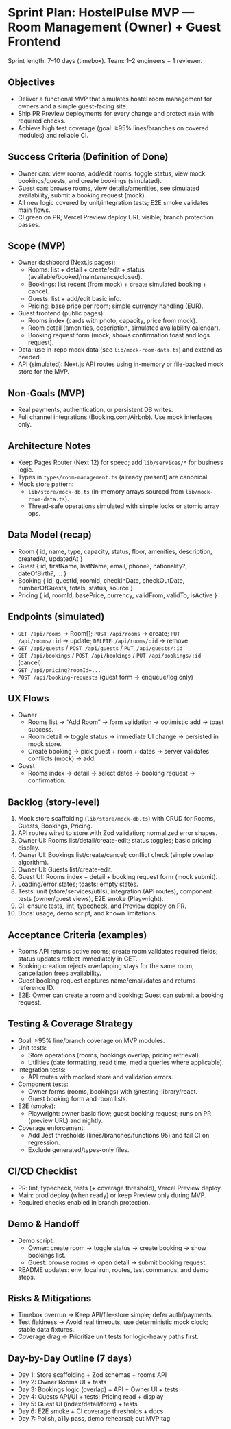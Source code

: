 # Sprint Plan: HostelPulse MVP — Room Management (Owner) + Guest Frontend

Sprint length: 7–10 days (timebox). Team: 1–2 engineers + 1 reviewer.

## Objectives
- Deliver a functional MVP that simulates hostel room management for owners and a simple guest-facing site.
- Ship PR Preview deployments for every change and protect `main` with required checks.
- Achieve high test coverage (goal: ≥95% lines/branches on covered modules) and reliable CI.

## Success Criteria (Definition of Done)
- Owner can: view rooms, add/edit rooms, toggle status, view mock bookings/guests, and create bookings (simulated).
- Guest can: browse rooms, view details/amenities, see simulated availability, submit a booking request (mock).
- All new logic covered by unit/integration tests; E2E smoke validates main flows.
- CI green on PR; Vercel Preview deploy URL visible; branch protection passes.

## Scope (MVP)
- Owner dashboard (Next.js pages):
  - Rooms: list + detail + create/edit + status (available/booked/maintenance/closed).
  - Bookings: list recent (from mock) + create simulated booking + cancel.
  - Guests: list + add/edit basic info.
  - Pricing: base price per room; simple currency handling (EUR).
- Guest frontend (public pages):
  - Rooms index (cards with photo, capacity, price from mock).
  - Room detail (amenities, description, simulated availability calendar).
  - Booking request form (mock; shows confirmation toast and logs request).
- Data: use in-repo mock data (see `lib/mock-room-data.ts`) and extend as needed.
- API (simulated): Next.js API routes using in-memory or file-backed mock store for the MVP.

## Non‑Goals (MVP)
- Real payments, authentication, or persistent DB writes.
- Full channel integrations (Booking.com/Airbnb). Use mock interfaces only.

## Architecture Notes
- Keep Pages Router (Next 12) for speed; add `lib/services/*` for business logic.
- Types in `types/room-management.ts` (already present) are canonical.
- Mock store pattern:
  - `lib/store/mock-db.ts` (in-memory arrays sourced from `lib/mock-room-data.ts`).
  - Thread-safe operations simulated with simple locks or atomic array ops.

## Data Model (recap)
- Room { id, name, type, capacity, status, floor, amenities, description, createdAt, updatedAt }
- Guest { id, firstName, lastName, email, phone?, nationality?, dateOfBirth?, ... }
- Booking { id, guestId, roomId, checkInDate, checkOutDate, numberOfGuests, totals, status, source }
- Pricing { id, roomId, basePrice, currency, validFrom, validTo, isActive }

## Endpoints (simulated)
- `GET /api/rooms` → Room[]; `POST /api/rooms` → create; `PUT /api/rooms/:id` → update; `DELETE /api/rooms/:id` → remove
- `GET /api/guests` / `POST /api/guests` / `PUT /api/guests/:id`
- `GET /api/bookings` / `POST /api/bookings` / `PUT /api/bookings/:id` (cancel)
- `GET /api/pricing?roomId=...`
- `POST /api/booking-requests` (guest form → enqueue/log only)

## UX Flows
- Owner
  - Rooms list → “Add Room” → form validation → optimistic add → toast success.
  - Room detail → toggle status → immediate UI change → persisted in mock store.
  - Create booking → pick guest + room + dates → server validates conflicts (mock) → add.
- Guest
  - Rooms index → detail → select dates → booking request → confirmation.

## Backlog (story-level)
1) Mock store scaffolding (`lib/store/mock-db.ts`) with CRUD for Rooms, Guests, Bookings, Pricing.
2) API routes wired to store with Zod validation; normalized error shapes.
3) Owner UI: Rooms list/detail/create-edit; status toggles; basic pricing display.
4) Owner UI: Bookings list/create/cancel; conflict check (simple overlap algorithm).
5) Owner UI: Guests list/create-edit.
6) Guest UI: Rooms index + detail + booking request form (mock submit).
7) Loading/error states; toasts; empty states.
8) Tests: unit (store/services/utils), integration (API routes), component tests (owner/guest views), E2E smoke (Playwright).
9) CI: ensure tests, lint, typecheck, and Preview deploy on PR.
10) Docs: usage, demo script, and known limitations.

## Acceptance Criteria (examples)
- Rooms API returns active rooms; create room validates required fields; status updates reflect immediately in GET.
- Booking creation rejects overlapping stays for the same room; cancellation frees availability.
- Guest booking request captures name/email/dates and returns reference ID.
- E2E: Owner can create a room and booking; Guest can submit a booking request.

## Testing & Coverage Strategy
- Goal: ≥95% line/branch coverage on MVP modules.
- Unit tests: 
  - Store operations (rooms, bookings overlap, pricing retrieval).
  - Utilities (date formatting, read time, media queries where applicable).
- Integration tests:
  - API routes with mocked store and validation errors.
- Component tests:
  - Owner forms (rooms, bookings) with @testing-library/react.
  - Guest booking form and room lists.
- E2E (smoke):
  - Playwright: owner basic flow; guest booking request; runs on PR (preview URL) and nightly.
- Coverage enforcement:
  - Add Jest thresholds (lines/branches/functions 95) and fail CI on regression.
  - Exclude generated/types-only files.

## CI/CD Checklist
- PR: lint, typecheck, tests (+ coverage threshold), Vercel Preview deploy.
- Main: prod deploy (when ready) or keep Preview only during MVP.
- Required checks enabled in branch protection.

## Demo & Handoff
- Demo script: 
  - Owner: create room → toggle status → create booking → show bookings list.
  - Guest: browse rooms → open detail → submit booking request.
- README updates: env, local run, routes, test commands, and demo steps.

## Risks & Mitigations
- Timebox overrun → Keep API/file-store simple; defer auth/payments.
- Test flakiness → Avoid real timeouts; use deterministic mock clock; stable data fixtures.
- Coverage drag → Prioritize unit tests for logic-heavy paths first.

## Day-by-Day Outline (7 days)
- Day 1: Store scaffolding + Zod schemas + rooms API
- Day 2: Owner Rooms UI + tests
- Day 3: Bookings logic (overlap) + API + Owner UI + tests
- Day 4: Guests API/UI + tests; Pricing read + display
- Day 5: Guest UI (index/detail/form) + tests
- Day 6: E2E smoke + CI coverage thresholds + docs
- Day 7: Polish, a11y pass, demo rehearsal; cut MVP tag
